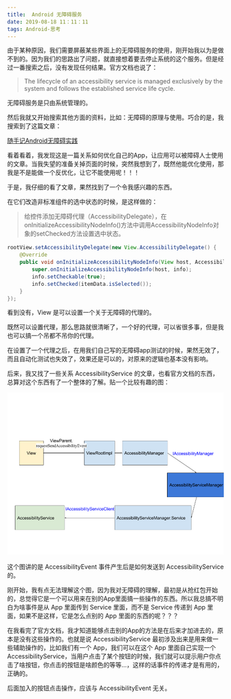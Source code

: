 ```yaml
---
title:  Android 无障碍服务
date: 2019-08-18 11：11：11
tags: Android-思考
---
```




由于某种原因，我们需要屏蔽某些界面上的无障碍服务的使用，刚开始我以为是做不到的。因为我们的思路出了问题，就直接想着要去停止系统的这个服务。但是经过一番搜索之后，没有发现任何结果。官方文档也说了：

> The lifecycle of an accessibility service is managed exclusively by the system and follows the established service life cycle.

无障碍服务是只由系统管理的。

然后我就又开始搜索其他方面的资料，比如：无障碍的原理与使用。巧合的是，我搜索到了这篇文章：

[随手记Android无障碍实践](https://juejin.im/post/5af95b46f265da0ba2671c16)

看着看着，我发现这是一篇关系如何优化自己的App，让应用可以被障碍人士使用的文章。当我失望的准备关掉页面的时候，突然我想到了，既然他能优化使用，那我是不是能做一个反优化，让它不能使用呢！！！

于是，我仔细的看了文章，果然找到了一个令我感兴趣的东西。

在它们改造非标准组件的选中状态的时候，是这样做的：

> 给控件添加无障碍代理（AccessibilityDelegate），在onInitializeAccessibilityNodeInfo()方法中调用AccessibilityNodeInfo对象的setChecked方法设置选中状态。

```java
rootView.setAccessibilityDelegate(new View.AccessibilityDelegate() {
    @Override
    public void onInitializeAccessibilityNodeInfo(View host, AccessibilityNodeInfo info) {
        super.onInitializeAccessibilityNodeInfo(host, info);
        info.setCheckable(true);
        info.setChecked(itemData.isSelected());
    }
});
```

看到没有，View 是可以设置一个关于无障碍的代理的。

既然可以设置代理，那么思路就很清晰了，一个好的代理，可以省很多事，但是我也可以搞一个吊都不吊你的代理。

在设置了一个代理之后，在用我们自己写的无障碍app测试的时候，果然无效了，而且自动化测试也失效了，效果还是可以的，对原来的逻辑也基本没有影响。



后来，我又找了一些关系 AccessibilityService 的文章，也看官方文档的东西，总算对这个东西有了一个整体的了解。贴一个比较有趣的图：

![](https://github.com/aprz512/pic4aprz512/blob/master/Blog/Android-思考/20160804232139269?raw=true)

这个图讲的是 AccessibilityEvent 事件产生后是如何发送到 AccessibilityService 的。

刚开始，我有点无法理解这个图，因为我对无障碍的理解，最初是从抢红包开始的，总觉得它是一个可以用来在别的App里面搞一些操作的东西。所以我总搞不明白为啥事件是从 App 里面传到 Service 里面，而不是 Service 传递到 App 里面，如果不是这样，它是怎么点别的 App 里面的东西的呢？？？

在我看完了官方文档，我才知道能够点击别的App的方法是在后来才加进去的，原本是没有这些操作的。也就是说 AccessibilityService 最初涉及出来是用来做一些辅助操作的，比如我们有一个 App，我们可以在这个 App 里面自己实现一个 AccessibilityService，当用户点击了某个按钮的时候，我们就可以提示用户你点击了啥按钮，你点击的按钮是啥颜色的等等...，这样的话事件的传递才是有用的，正确的。

后面加入的按钮点击操作，应该与 AccessibilityEvent  无关。

